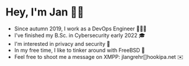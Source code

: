 # Hey, I'm Jan 👋🏻

- Since autumn 2019, I work as a DevOps Engineer 👨🏻‍💻
- I've finished my B.Sc. in Cybersecurity early 2022 🎓
- I'm interested in privacy and security 🔐
- In my free time, I like to tinker around with FreeBSD 🔨
- Feel free to shoot me a message on XMPP: jlangrehr[]hookipa.net ✉️
